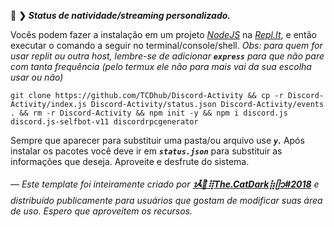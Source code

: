 🌙 **❯** ***Status de natividade/streaming personalizado.***

Vocês podem fazer a instalação em um projeto *[NodeJS](https://replit.com/new/nodejs)* na *[Repl.It](https://replit.com)*, e então executar o comando a seguir no terminal/console/shell.
*Obs: para quem for usar replit ou outra host, lembre-se de adicionar* ***`express`*** *para que não pare com tanta frequência (pelo termux ele não para mais vai da sua escolha usar ou não)*
```
git clone https://github.com/TCDhub/Discord-Activity && cp -r Discord-Activity/index.js Discord-Activity/status.json Discord-Activity/events . && rm -r Discord-Activity && npm init -y && npm i discord.js discord.js-selfbot-v11 discordrpcgenerator
```
Sempre que aparecer para substituir uma pasta/ou arquivo use ***`y`.*** Após instalar os pacotes você deve ir em ***`status.json`*** para substituir as informações que deseja. Aproveite e desfrute do sistema. 

*— Este template foi inteiramente criado por* ***[ᝰ໋݊🌙⢿The.CatDark⣷ᥫ᭡#2018](https://www.flownixr.repl.co)*** *e distribuído publicamente para usuários que gostam de modificar suas área de uso. Espero que aproveitem os recursos.*
